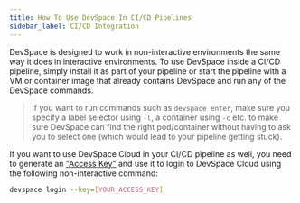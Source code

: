 ```yaml
---
title: How To Use DevSpace In CI/CD Pipelines
sidebar_label: CI/CD Integration
---
```


DevSpace is designed to work in non-interactive environments the same way it does in interactive environments. To use DevSpace inside a CI/CD pipeline, simply install it as part of your pipeline or start the pipeline with a VM or container image that already contains DevSpace and run any of the DevSpace commands.

> If you want to run commands such as `devspace enter`, make sure you specify a label selector using `-l`, a container using `-c` etc. to make sure DevSpace can find the right pod/container without having to ask you to select one (which would lead to your pipeline getting stuck).

If you want to use DevSpace Cloud in your CI/CD pipeline as well, you need to generate an ["Access Key"](https://app.devspace.cloud/settings/access-keys) and use it to login to DevSpace Cloud using the following non-interactive command:
```bash
devspace login --key=[YOUR_ACCESS_KEY]
```
